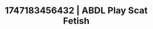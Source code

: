 ---
categories:
- Soft lighting seduction
- Footjob
- Punk lovers
- Gagging sounds
- Erotic tension build
image: /assets/images/1747183456432.jpg
layout: post
seo:
  description: Featured content with artistic Scat Fetish, ABDL Play. HD images available.
  keywords: Scat Fetish, ABDL Play
  og_image: /assets/images/1747183456432.jpg
  schema_type: VisualArtwork
tags:
- '#1747183456432'
- ABDL Play
- Scat Fetish
title: 1747183456432 | ABDL Play Scat Fetish
---